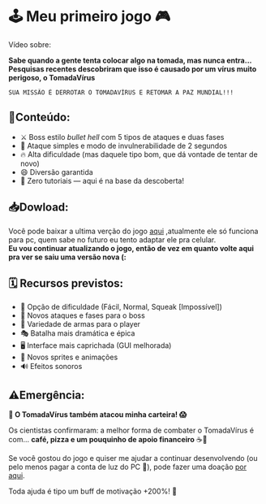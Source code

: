 # 🕹️ Meu primeiro jogo 🎮
Vídeo sobre:

**Sabe quando a gente tenta colocar algo na tomada, mas nunca entra...
Pesquisas recentes descobriram que isso é causado por um vírus muito perigoso, o TomadaVírus**
````
SUA MISSÃO É DERROTAR O TOMADAVÍRUS E RETOMAR A PAZ MUNDIAL!!!
````

## 🔌Conteúdo:

- ⚔️ Boss estilo *bullet hell* com 5 tipos de ataques e duas fases
- 🎯 Ataque simples e modo de invulnerabilidade de 2 segundos
- 🔥 Alta dificuldade (mas daquele tipo bom, que dá vontade de tentar de novo)
- 😄 Diversão garantida
- 🤔 Zero tutoriais — aqui é na base da descoberta!

## 📥Dowload:
Você pode baixar a ultima verção do jogo [aqui](https://github.com/lucaphill/TomadaVirus/releases)
,atualmente ele só funciona para pc, quem sabe no futuro eu tento adaptar ele pra celular.
</br>
**Eu vou continuar atualizando o jogo, então de vez em quanto volte aqui pra ver se saiu uma versão nova (:**

## 🗓️ Recursos previstos:


- 🌟 Opção de dificuldade (Fácil, Normal, Squeak [Impossível])
- 🧠 Novos ataques e fases para o boss
- 🔫 Variedade de armas para o player
- 🎭 Batalha mais dramática e épica
- 🖥️ Interface mais caprichada (GUI melhorada)
- 🎨 Novos sprites e animações
- 🔊 Efeitos sonoros


## ⚠️Emergência:
**💸 O TomadaVírus também atacou minha carteira! 😱**

Os cientistas confirmaram: a melhor forma de combater o TomadaVírus é com... **café, pizza e um pouquinho de apoio financeiro** ☕🍕

Se você gostou do jogo e quiser me ajudar a continuar desenvolvendo (ou pelo menos pagar a conta de luz do PC 🧾), pode fazer uma doação [por aqui](https://livepix.gg/lucaphill).

Toda ajuda é tipo um buff de motivação +200%! 💪

